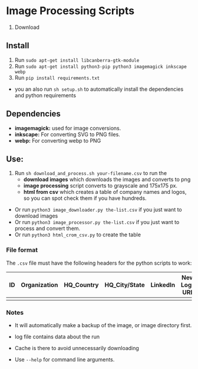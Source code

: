 # Image Processing Scripts
1. Download 

## Install
1. Run `sudo apt-get install libcanberra-gtk-module`
2. Run `sudo apt-get install python3-pip python3 imagemagick inkscape webp`
3. Run `pip install requirements.txt`

- you an also run `sh setup.sh` to automatically install the dependencies and python requirements

## Dependencies

- **imagemagick:** used for image conversions.
- **inkscape:** For converting SVG to PNG files.
- **webp:** For converting webp to PNG

## Use:

1. Run `sh download_and_process.sh your-filename.csv` to run the 
	- **download images** which downloads the images and converts to png
	- **image processing** script converts to grayscale and 175x175 px.
	- **html from csv** which creates a table of company names and logos, so you can spot check them if you have hundreds.

* Or run `python3 image_downloader.py the-list.csv` if you just want to download images
* Or run `python3 image_processor.py the-list.csv` if you just want to process and convert them.
* Or run `python3 html_crom_csv.py` to create the table

### File format
The `.csv` file must have the following headers for the python scripts to work:


| ID | Organization | HQ_Country | HQ_City/State | LinkedIn | New Logo URL | Website | Bio |
|----|--------------|------------|---------------|----------|--------------|---------|-----|
|    |              |            |               |          |              |         |     |


### Notes
- It will automatically make a backup of the image, or image directory first.
- log file contains data about the run
- Cache is there to avoid unnecessarily downloading

- Use `--help` for command line arguments.


